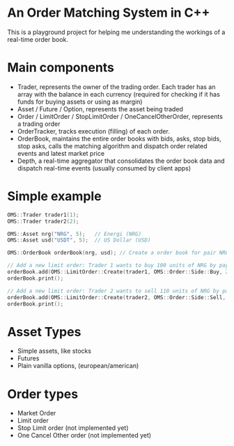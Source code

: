 # An Order Matching System in C++

This is a playground project for helping me understanding the workings of a real-time order book. 

# Main components

- Trader, represents the owner of the trading order. Each trader has an array with the balance in each currency (required for checking if it has funds for buying assets or using as margin)
- Asset / Future / Option, represents the asset being traded
- Order / LimitOrder / StopLimitOrder / OneCancelOtherOrder, represents a trading order
- OrderTracker, tracks execution (filling) of each order.
- OrderBook, maintains the entire order books with bids, asks, stop bids, stop asks, calls the matching algorithm and dispatch order related events and latest market price
- Depth, a real-time aggregator that consolidates the order book data and dispatch real-time events (usually consumed by client apps)

# Simple example

```cpp
OMS::Trader trader1(1);
OMS::Trader trader2(2);

OMS::Asset nrg("NRG", 5);	// Energi (NRG)
OMS::Asset usd("USDT", 5);	// US Dollar (USD)

OMS::OrderBook orderBook(nrg, usd); // Create a order book for pair NRG x USD

// Add a new limit order: Trader 1 wants to buy 100 units of NRG by paying 2 USDT
orderBook.add(OMS::LimitOrder::Create(trader1, OMS::Order::Side::Buy, 2 /*bid price*/, 100 /* quantity */));
orderBook.print();

// Add a new limit order: Trader 2 wants to sell 110 units of NRG by paying 2 USDT
orderBook.add(OMS::LimitOrder::Create(trader2, OMS::Order::Side::Sell, 2.1 /*ask price*/, 110 /* quantity */));
orderBook.print();

```

# Asset Types

- Simple assets, like stocks
- Futures
- Plain vanilla options, (european/american)

# Order types

- Market Order
- Limit order
- Stop Limit order (not implemented yet)
- One Cancel Other order (not implemented yet)

